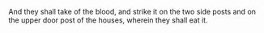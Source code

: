 And they shall take of the blood, and strike it on the two side posts and on the upper door post of the houses, wherein they shall eat it.
